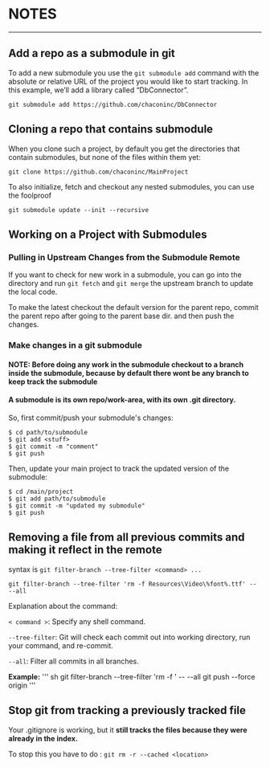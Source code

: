 # NOTES
_____


## Add a repo as a submodule in git

To add a new submodule you use the `git submodule add` command with the absolute or relative URL of the project you would like to start tracking. In this example, we’ll add a library called “DbConnector”.
```  
git submodule add https://github.com/chaconinc/DbConnector
```

## Cloning a repo that contains submodule

When you clone such a project, by default you get the directories that contain submodules, but none of the files within them yet:

```
git clone https://github.com/chaconinc/MainProject
```

 To also initialize, fetch and checkout any nested submodules, you can use the foolproof 
 ```
 git submodule update --init --recursive
 ```

## Working on a Project with Submodules

### Pulling in Upstream Changes from the Submodule Remote

If you want to check for new work in a submodule, you can go into the directory and run `git fetch` and `git merge` the upstream branch to update the local code. 

To make the latest checkout the default version for the parent repo, commit the parent repo after going to the parent base dir. and then push the changes.

### Make changes in a git submodule

#### NOTE: Before doing any work in the submodule checkout to a branch inside the submodule, because by default there wont be any branch to keep track the submodule

#### A submodule is its own repo/work-area, with its own .git directory. 

So, first commit/push your submodule's changes:
```
$ cd path/to/submodule
$ git add <stuff>
$ git commit -m "comment"
$ git push
```
Then, update your main project to track the updated version of the submodule:
```
$ cd /main/project
$ git add path/to/submodule
$ git commit -m "updated my submodule"
$ git push
```

## Removing a file from all previous commits and making it reflect in the remote

syntax is `git filter-branch --tree-filter <command> ...`

`git filter-branch --tree-filter 'rm -f Resources\Video\%font%.ttf' -- --all`


Explanation about the command:

`< command >`: Specify any shell command.

`--tree-filter`: Git will check each commit out into working directory, run your command, and re-commit.

`--all`: Filter all commits in all branches.


**Example:**
''' sh
git filter-branch --tree-filter 'rm -f <file-name>' -- --all
git push --force origin <branch-name>
'''

## Stop git from tracking a previously tracked file

Your .gitignore is working, but it **still tracks the files because they were already in the index.**

To stop this you have to do : `git rm -r --cached <location>`